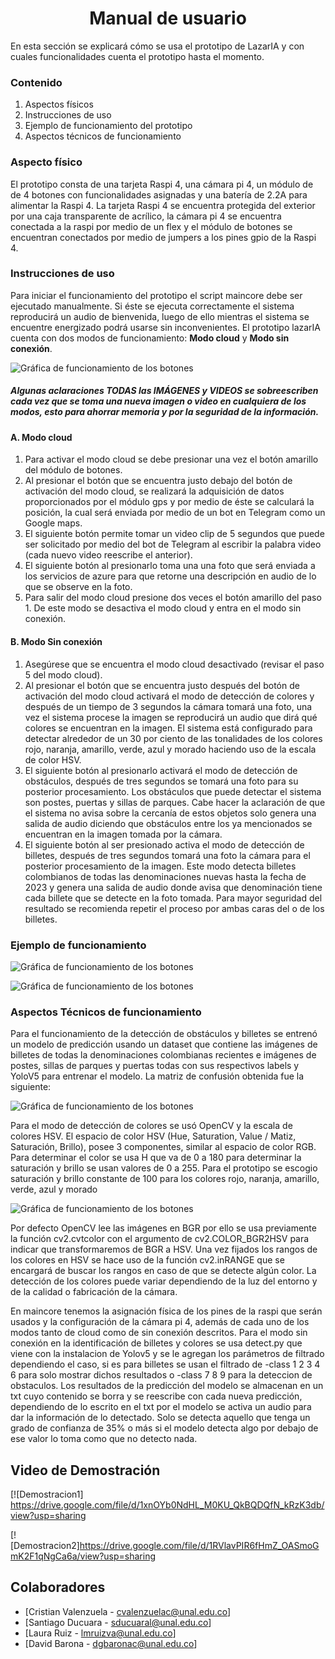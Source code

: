 <h1 align="center">Manual de usuario  </h1>

En esta sección se explicará cómo se usa el prototipo de LazarIA y con cuales funcionalidades cuenta el prototipo hasta el momento. 

<h3>Contenido </h3>

1. Aspectos físicos 
2. Instrucciones de uso 
3. Ejemplo de funcionamiento del prototipo
4. Aspectos técnicos de funcionamiento

<h3>Aspecto físico</h3> 

El prototipo consta de una tarjeta Raspi 4, una cámara pi 4, un módulo de de 4 botones con funcionalidades asignadas y  una batería de 2.2A para alimentar la Raspi 4.  La tarjeta Raspi 4 se encuentra protegida del exterior por una caja transparente de acrílico, la cámara pi 4 se encuentra conectada a la raspi por medio de un flex y el módulo de botones se encuentran conectados por medio de jumpers a los pines gpio de la Raspi 4.

<h3>Instrucciones de uso</h3>

Para iniciar el funcionamiento del prototipo el script maincore debe ser ejecutado manualmente. Si éste se ejecuta correctamente el sistema reproducirá un audio de bienvenida, luego de ello mientras el sistema se encuentre energizado podrá usarse sin inconvenientes. El prototipo lazarIA cuenta con dos modos de funcionamiento: **Modo cloud** y **Modo sin conexión**.

![Gráfica de funcionamiento de los botones](https://raw.githubusercontent.com/SantiagoDucuaraL/proyecto_LazarIA/main/Captura.PNG)

<h5>Algunas aclaraciones TODAS las IMÁGENES y VIDEOS se sobreescriben cada vez que se toma una nueva imagen o video en cualquiera de los modos, esto para ahorrar memoria y por la seguridad de la información.</h5>

<h4>A. Modo cloud </h4>

1. Para activar el modo cloud se debe presionar una vez el botón amarillo del módulo de botones. 
2. Al presionar el botón que se encuentra justo debajo del botón de activación del modo cloud, se realizará la adquisición de datos proporcionados por el módulo gps y por medio de éste se calculará la posición, la cual será enviada por medio de un bot en Telegram como un Google maps. 
3. El siguiente botón permite tomar un video clip de 5 segundos que puede ser solicitado por medio del  bot de Telegram al escribir la palabra video (cada nuevo video reescribe el anterior). 
4. El siguiente botón al presionarlo toma una una foto que será enviada a los servicios de azure para que retorne una descripción en audio de lo que se observe en la foto.
5. Para salir del modo cloud presione dos veces el botón amarillo del paso 1. De este modo se desactiva el modo cloud y entra en el modo sin conexión.

<h4>B. Modo Sin conexión </h4>
  
1. Asegúrese que se encuentra el modo cloud desactivado (revisar el paso 5 del modo cloud).
2. Al presionar el botón que se encuentra justo después del botón de activación del modo cloud activará el modo de detección de colores y después de un tiempo de 3 segundos la cámara tomará una foto, una vez el sistema procese la imagen se reproducirá un audio que dirá qué colores se encuentran en la imagen. El sistema está configurado para detectar alrededor de un 30 por ciento de las tonalidades de los colores rojo, naranja, amarillo, verde, azul  y morado haciendo uso de la escala de color HSV.
3. El siguiente botón al presionarlo activará el modo de detección de obstáculos, después de tres segundos se tomará una foto para su posterior procesamiento. Los obstáculos que puede detectar el sistema son postes, puertas y sillas de parques. Cabe hacer la aclaración de que el sistema no avisa sobre la cercanía de estos objetos solo genera una salida de audio diciendo que obstáculos entre los ya mencionados se encuentran en la imagen tomada por la cámara. 
4. El siguiente botón al ser presionado activa el modo de detección de billetes, después de tres segundos tomará una foto la cámara para el posterior procesamiento de la imagen. Este modo detecta billetes colombianos de todas las denominaciones nuevas hasta la fecha de 2023 y genera una salida de audio donde avisa que denominación tiene cada billete que se detecte en la foto tomada. Para mayor seguridad del resultado se recomienda repetir el proceso por ambas caras del o de los billetes.

<h3>Ejemplo de funcionamiento</h3>

![Gráfica de funcionamiento de los botones](https://raw.githubusercontent.com/SantiagoDucuaraL/proyecto_LazarIA/main/Captura2.PNG)

![Gráfica de funcionamiento de los botones](https://raw.githubusercontent.com/SantiagoDucuaraL/proyecto_LazarIA/main/Captura3.PNG)

<h3>Aspectos Técnicos de funcionamiento</h3>

Para el funcionamiento de la detección de obstáculos y billetes se entrenó un modelo de predicción usando un dataset que contiene las imágenes de billetes de todas la denominaciones colombianas recientes e imágenes de postes, sillas de parques y puertas todas con sus respectivos labels y YoloV5 para entrenar el modelo. La matriz de confusión obtenida fue la siguiente:

 ![Gráfica de funcionamiento de los botones](https://raw.githubusercontent.com/SantiagoDucuaraL/proyecto_LazarIA/main/Captura4.PNG)

Para el modo de detección de colores se usó OpenCV y la escala de colores HSV.  El espacio de color HSV (Hue, Saturation, Value / Matiz, Saturación, Brillo), posee 3 componentes, similar al espacio de color RGB. Para determinar el color se usa H que va de 0 a 180 para determinar la saturación y brillo se usan valores de 0 a 255. Para el prototipo se escogio saturación y brillo constante de 100 para los colores rojo, naranja, amarillo, verde, azul y morado

 ![Gráfica de funcionamiento de los botones](https://raw.githubusercontent.com/SantiagoDucuaraL/proyecto_LazarIA/main/Captura5.PNG)

Por defecto OpenCV lee las imágenes en BGR por ello se usa previamente la función cv2.cvtcolor con el argumento de cv2.COLOR_BGR2HSV para indicar que transformaremos de BGR a HSV. Una vez fijados los rangos de los colores en HSV se hace uso de la función cv2.inRANGE que se encargará de buscar los rangos en caso de que se detecte algún color. La detección de los colores puede variar dependiendo de la luz del entorno y de la calidad o fabricación de la cámara.

En maincore tenemos la asignación física de los pines de la raspi que serán usados y la configuración  de la cámara pi 4, además de cada uno de los modos tanto de cloud como de sin conexión descritos. Para el modo sin conexión en la identificación de billetes y colores se usa detect.py que viene con la instalacion de Yolov5 y se le agregan los parámetros de filtrado dependiendo el caso, si es para billetes se usan el filtrado de -class 1 2 3 4 6 para solo mostrar dichos resultados o -class 7 8 9 para la deteccion de obstaculos. Los resultados de la predicción del modelo se almacenan en un txt cuyo contenido se borra y se reescribe con cada nueva predicción, dependiendo de lo escrito en el txt por el modelo se activa un audio para dar la información de lo detectado. Solo se detecta aquello que tenga un grado de confianza de 35% o más si el modelo detecta algo por debajo de ese valor lo toma como que no detecto nada.


## Video de Demostración

[![Demostracion1] https://drive.google.com/file/d/1xnOYb0NdHL_M0KU_QkBQDQfN_kRzK3db/view?usp=sharing

[![Demostracion2]https://drive.google.com/file/d/1RVlavPIR6fHmZ_OASmoGmK2F1qNgCa6a/view?usp=sharing



## Colaboradores

- [Cristian Valenzuela - cvalenzuelac@unal.edu.co]
- [Santiago Ducuara - sducuaral@unal.edu.co]
- [Laura Ruiz - lmruizva@unal.edu.co]
- [David Barona - dgbaronac@unal.edu.co]
